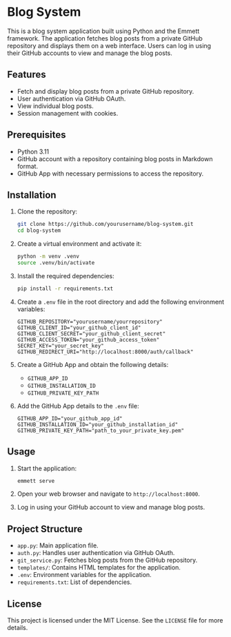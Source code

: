 # Blog System

This is a blog system application built using Python and the Emmett framework. The application fetches blog posts from a private GitHub repository and displays them on a web interface. Users can log in using their GitHub accounts to view and manage the blog posts.

## Features

- Fetch and display blog posts from a private GitHub repository.
- User authentication via GitHub OAuth.
- View individual blog posts.
- Session management with cookies.

## Prerequisites

- Python 3.11
- GitHub account with a repository containing blog posts in Markdown format.
- GitHub App with necessary permissions to access the repository.

## Installation

1. Clone the repository:

    ```bash
    git clone https://github.com/yourusername/blog-system.git
    cd blog-system
    ```

2. Create a virtual environment and activate it:

    ```bash
    python -m venv .venv
    source .venv/bin/activate
    ```

3. Install the required dependencies:

    ```bash
    pip install -r requirements.txt
    ```

4. Create a `.env` file in the root directory and add the following environment variables:

    ```dotenv
    GITHUB_REPOSITORY="yourusername/yourrepository"
    GITHUB_CLIENT_ID="your_github_client_id"
    GITHUB_CLIENT_SECRET="your_github_client_secret"
    GITHUB_ACCESS_TOKEN="your_github_access_token"
    SECRET_KEY="your_secret_key"
    GITHUB_REDIRECT_URI="http://localhost:8000/auth/callback"
    ```

5. Create a GitHub App and obtain the following details:
    - `GITHUB_APP_ID`
    - `GITHUB_INSTALLATION_ID`
    - `GITHUB_PRIVATE_KEY_PATH`

6. Add the GitHub App details to the `.env` file:

    ```dotenv
    GITHUB_APP_ID="your_github_app_id"
    GITHUB_INSTALLATION_ID="your_github_installation_id"
    GITHUB_PRIVATE_KEY_PATH="path_to_your_private_key.pem"
    ```

## Usage

1. Start the application:

    ```bash
    emmett serve
    ```

2. Open your web browser and navigate to `http://localhost:8000`.

3. Log in using your GitHub account to view and manage blog posts.

## Project Structure

- `app.py`: Main application file.
- `auth.py`: Handles user authentication via GitHub OAuth.
- `git_service.py`: Fetches blog posts from the GitHub repository.
- `templates/`: Contains HTML templates for the application.
- `.env`: Environment variables for the application.
- `requirements.txt`: List of dependencies.


## License

This project is licensed under the MIT License. See the `LICENSE` file for more details.